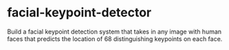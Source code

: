 # facial-keypoint-detector
Build a facial keypoint detection system that takes in any image with human faces that predicts the location of 68 distinguishing keypoints on each face.
